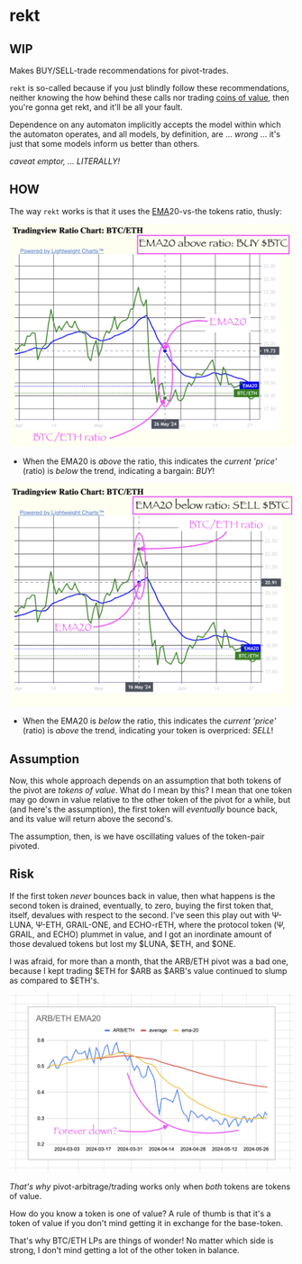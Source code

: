 # rekt

## WIP

Makes BUY/SELL-trade recommendations for pivot-trades.

`rekt` is so-called because if you just blindly follow these recommendations,
neither knowing the how behind these calls nor trading 
[coins of value](https://logicalgraphs.blogspot.com/2022/03/value-dialog.html), 
then you're gonna get rekt, and it'll be all your fault.

Dependence on any automaton implicitly accepts the model within which the
automaton operates, and all models, by definition, are ... _wrong_ ... it's
just that some models inform us better than others.

_caveat emptor, ... LITERALLY!_

## HOW

The way `rekt` works is that it uses the
[EMA](https://www.investopedia.com/terms/e/ema.asp)20-vs-the tokens ratio,
thusly:

![EMA20 above ratio](imgs/ema-high.png)

* When the EMA20 is _above_ the ratio, this indicates the _current 'price'_
(ratio) is _below_ the trend, indicating a bargain: *BUY*!

![EMA20 below ratio](imgs/ema-low.png)

* When the EMA20 is _below_ the ratio, this indicates the _current 'price'_
(ratio) is _above_ the trend, indicating your token is overpriced: *SELL*!

## Assumption

Now, this whole approach depends on an assumption that both tokens of the
pivot are _tokens of value_. What do I mean by this? I mean that one token
may go down in value relative to the other token of the pivot for a while,
but (and here's the assumption), the first token will _eventually_ bounce back,
and its value will return above the second's.

The assumption, then, is we have oscillating values of the token-pair pivoted.

## Risk

If the first token _never_ bounces back in value, then what happens is the
second token is drained, eventually, to zero, buying the first token that,
itself, devalues with respect to the second. I've seen this play out with
Ψ-LUNA, Ψ-ETH, GRAIL-ONE, and ECHO-rETH, where the protocol token (Ψ, GRAIL,
and ECHO) plummet in value, and I got an inordinate amount of those devalued
tokens but lost my $LUNA, $ETH, and $ONE.

I was afraid, for more than a month, that the ARB/ETH pivot was a bad one,
because I kept trading $ETH for $ARB as $ARB's value continued to slump as
compared to $ETH's.

![ARB's multi-month value-plummet](imgs/arb-eth-EMA20.png)

*That's why* pivot-arbitrage/trading works only when _both_ tokens are tokens
of value.

How do you know a token is one of value? A rule of thumb is that it's a token
of value if you don't mind getting it in exchange for the base-token.

That's why BTC/ETH LPs are things of wonder! No matter which side is strong,
I don't mind getting a lot of the other token in balance.
